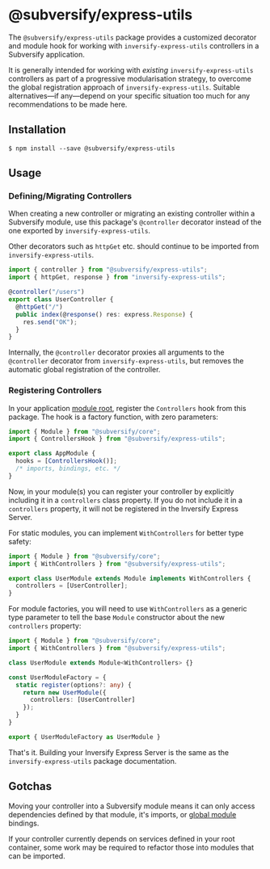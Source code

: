 # @subversify/express-utils

The `@subversify/express-utils` package provides a customized decorator and
module hook for working with `inversify-express-utils` controllers in a
Subversify application.

It is generally intended for working with _existing_ `inversify-express-utils`
controllers as part of a progressive modularisation strategy, to overcome the
global registration approach of `inversify-express-utils`. Suitable
alternatives&mdash;if any&mdash;depend on your specific situation too much for
any recommendations to be made here.

## Installation

```
$ npm install --save @subversify/express-utils
```

## Usage

### Defining/Migrating Controllers

When creating a new controller or migrating an existing controller within a
Subversify module, use this package's `@controller` decorator instead of the one
exported by `inversify-express-utils`.

Other decorators such as `httpGet` etc. should continue to be imported from
`inversify-express-utils`.

```typescript title="user.controller.ts" linenums="1"
import { controller } from "@subversify/express-utils";
import { httpGet, response } from "inversify-express-utils";

@controller("/users")
export class UserController { 
  @httpGet("/")
  public index(@response() res: express.Response) {
    res.send("OK");
  }
}
```

Internally, the `@controller` decorator proxies all arguments to the
`@controller` decorator from `inversify-express-utils`, but removes the
automatic global registration of the controller.

### Registering Controllers

In your application [module root](../subversify-core/modules.md#module-roots),
register the `Controllers` hook from this package. The hook is a factory
function, with zero parameters:

```typescript title="app.module.ts" linenums="1"
import { Module } from "@subversify/core";
import { ControllersHook } from "@subversify/express-utils";

export class AppModule {
  hooks = [ControllersHook()];
  /* imports, bindings, etc. */
}
```

Now, in your module(s) you can register your controller by explicitly including
it in a `controllers` class property. If you do not include it in a
`controllers` property, it will not be registered in the Inversify Express
Server.

For static modules, you can implement `WithControllers` for better type safety:

```typescript title="user.module.ts" linenums="1"
import { Module } from "@subversify/core";
import { WithControllers } from "@subversify/express-utils";

export class UserModule extends Module implements WithControllers {
  controllers = [UserController];
}
```

For module factories, you will need to use `WithControllers` as a generic type
parameter to tell the base `Module` constructor about the new `controllers`
property:

```typescript title="user.module.ts" linenums="1"
import { Module } from "@subversify/core";
import { WithControllers } from "@subversify/express-utils";

class UserModule extends Module<WithControllers> {}

const UserModuleFactory = {
  static register(options?: any) {
    return new UserModule({
      controllers: [UserController]
    });
  }
}

export { UserModuleFactory as UserModule }
```

That's it. Building your Inversify Express Server is the same as the
`inversify-express-utils` package documentation.

## Gotchas

Moving your controller into a Subversify module means it can only access
dependencies defined by that module, it's imports, or [global
module](../subversify-core/modules.md#global-modules) bindings.

If your controller currently depends on services defined in your root container,
some work may be required to refactor those into modules that can be imported.